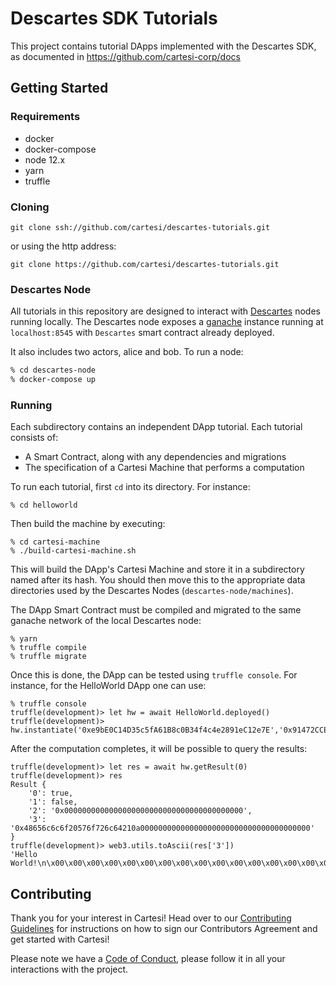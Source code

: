 # Descartes SDK Tutorials

This project contains tutorial DApps implemented with the Descartes SDK, as documented in https://github.com/cartesi-corp/docs

## Getting Started

### Requirements

- docker
- docker-compose
- node 12.x
- yarn
- truffle

### Cloning

```
git clone ssh://github.com/cartesi/descartes-tutorials.git
```
or using the http address:
```
git clone https://github.com/cartesi/descartes-tutorials.git
```

### Descartes Node

All tutorials in this repository are designed to interact with [Descartes](https://github.com/cartesi/descartes) nodes running locally.
The Descartes node exposes a [ganache](https://github.com/trufflesuite/ganache-cli) instance running at `localhost:8545` with `Descartes` smart contract already deployed.

It also includes two actors, alice and bob. To run a node:

```bash
% cd descartes-node
% docker-compose up
```

### Running

Each subdirectory contains an independent DApp tutorial. Each tutorial consists of:
- A Smart Contract, along with any dependencies and migrations
- The specification of a Cartesi Machine that performs a computation

To run each tutorial, first `cd` into its directory. For instance:
```
% cd helloworld
```

Then build the machine by executing:
```
% cd cartesi-machine
% ./build-cartesi-machine.sh
```
This will build the DApp's Cartesi Machine and store it in a subdirectory named after its hash. You should then move this to the appropriate data directories used by the Descartes Nodes (`descartes-node/machines`).

The DApp Smart Contract must be compiled and migrated to the same ganache network of the local Descartes node:
```
% yarn
% truffle compile
% truffle migrate
```

Once this is done, the DApp can be tested using `truffle console`. For instance, for the HelloWorld DApp one can use:
```
% truffle console
truffle(development)> let hw = await HelloWorld.deployed()
truffle(development)> hw.instantiate('0xe9bE0C14D35c5fA61B8c0B34f4c4e2891eC12e7E','0x91472CCE70B1080FdD969D41151F2763a4A22717')
```

After the computation completes, it will be possible to query the results:
```
truffle(development)> let res = await hw.getResult(0)
truffle(development)> res
Result {
    '0': true,
    '1': false,
    '2': '0x0000000000000000000000000000000000000000',
    '3': '0x48656c6c6f20576f726c64210a00000000000000000000000000000000000000'
}
truffle(development)> web3.utils.toAscii(res['3'])
'Hello World!\n\x00\x00\x00\x00\x00\x00\x00\x00\x00\x00\x00\x00\x00\x00\x00\x00\x00\x00\x00'
```

## Contributing

Thank you for your interest in Cartesi! Head over to our [Contributing Guidelines](CONTRIBUTING.md) for instructions on how to sign our Contributors Agreement and get started with Cartesi!

Please note we have a [Code of Conduct](CODE_OF_CONDUCT.md), please follow it in all your interactions with the project.

